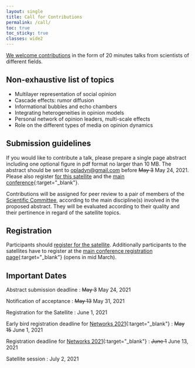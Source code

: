 ```yaml
---
layout: single
title: Call for Contributions
permalink: /call/
toc: true
toc_sticky: true
classes: wide2
---
```


[We welcome contributions](call.md) in the form of 20 minutes talks from scientists of different fields.

## Non-exhaustive list of topics

* Multilayer representation of social opinion
* Cascade effects: rumor diffusion
* Informational bubbles and echo chambers
* Integrating heterogeneities in opinion models
* Personal network of opinion leaders, multi-scale effects
* Role on the different types of media on opinion dynamics

## Submission guidelines

If you would like to contribute a talk, please prepare a single page abstract including one optional figure in pdf format no larger than 10 MB.
The abstract should be sent to [opladyn@gmail.com](mailto:opladyn@gmail.com) before ~~May 3~~ May 24, 2021. Please also register [for this satellite](/register.md) and the [main conference](https://networks2021.net/){:target="_blank"}.

Contributions will be assigned for peer review to a pair of members of the [Scientific Committee](/organizer.md/#scientific-committee), according to the main discipline(s) involved in the proposed abstract. They will be evaluated according to their quality and their pertinence in regard of the satellite topics.


## Registration

Participants should [register for the satellite](/register.md).
Additionally participants to the satellites have to register at the [main conference registration page](https://networks2021.net/){:target="_blank"} (opens in mid March).


## Important Dates

Abstract submission deadline
: ~~May 3~~ May 24, 2021

Notification of acceptance
: ~~May 13~~ May 31, 2021

Registration for the Satellite
: June 1, 2021

Early bird registration deadline for [Networks 2021](https://networks2021.net/){:target="_blank"}
: ~~May 15~~ June 1, 2021

Registration deadline for [Networks 2021](https://networks2021.net/){:target="_blank"}
: ~~June 1~~ June 13, 2021

Satellite session
: July 2, 2021
